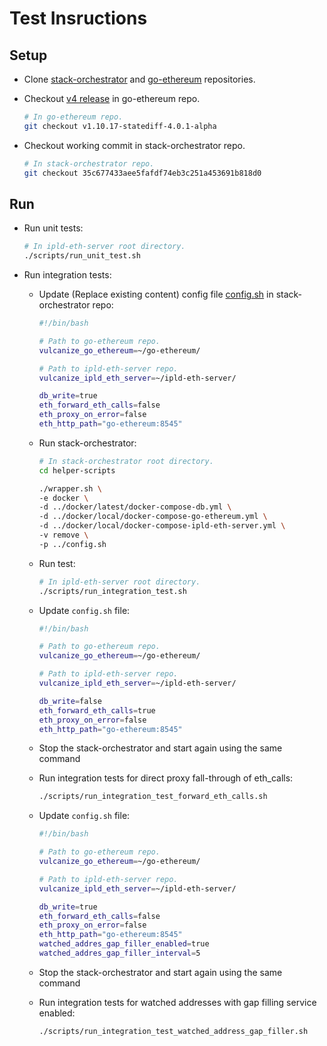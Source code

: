 # Test Insructions

## Setup

- Clone [stack-orchestrator](https://github.com/vulcanize/stack-orchestrator) and [go-ethereum](https://github.com/vulcanize/go-ethereum) repositories.

- Checkout [v4 release](https://github.com/vulcanize/go-ethereum/releases/tag/v1.10.17-statediff-4.0.1-alpha) in go-ethereum repo.
  ```bash
  # In go-ethereum repo.
  git checkout v1.10.17-statediff-4.0.1-alpha
  ```

- Checkout working commit in stack-orchestrator repo.
  ```bash
  # In stack-orchestrator repo.
  git checkout 35c677433aee5fafdf74eb3c251a453691b818d0
  ```

## Run

- Run unit tests:

  ```bash
  # In ipld-eth-server root directory.
  ./scripts/run_unit_test.sh
  ```

- Run integration tests:

  - Update (Replace existing content) config file [config.sh](https://github.com/vulcanize/stack-orchestrator/blob/main/config.sh) in stack-orchestrator repo:
    ```bash
    #!/bin/bash

    # Path to go-ethereum repo.
    vulcanize_go_ethereum=~/go-ethereum/

    # Path to ipld-eth-server repo.
    vulcanize_ipld_eth_server=~/ipld-eth-server/

    db_write=true
    eth_forward_eth_calls=false
    eth_proxy_on_error=false
    eth_http_path="go-ethereum:8545"
    ```

  - Run stack-orchestrator:
    ```bash
    # In stack-orchestrator root directory.
    cd helper-scripts

    ./wrapper.sh \
    -e docker \
    -d ../docker/latest/docker-compose-db.yml \
    -d ../docker/local/docker-compose-go-ethereum.yml \
    -d ../docker/local/docker-compose-ipld-eth-server.yml \
    -v remove \
    -p ../config.sh
    ```

  - Run test:
    ```bash
    # In ipld-eth-server root directory.
    ./scripts/run_integration_test.sh
    ```

  - Update `config.sh` file:
    ```bash
    #!/bin/bash

    # Path to go-ethereum repo.
    vulcanize_go_ethereum=~/go-ethereum/

    # Path to ipld-eth-server repo.
    vulcanize_ipld_eth_server=~/ipld-eth-server/

    db_write=false
    eth_forward_eth_calls=true
    eth_proxy_on_error=false
    eth_http_path="go-ethereum:8545"
    ```

  - Stop the stack-orchestrator and start again using the same command

  - Run integration tests for direct proxy fall-through of eth_calls:
    ```bash
    ./scripts/run_integration_test_forward_eth_calls.sh
    ```

  - Update `config.sh` file:
    ```bash
    #!/bin/bash

    # Path to go-ethereum repo.
    vulcanize_go_ethereum=~/go-ethereum/

    # Path to ipld-eth-server repo.
    vulcanize_ipld_eth_server=~/ipld-eth-server/

    db_write=true
    eth_forward_eth_calls=false
    eth_proxy_on_error=false
    eth_http_path="go-ethereum:8545"
    watched_addres_gap_filler_enabled=true
    watched_addres_gap_filler_interval=5
    ```

  - Stop the stack-orchestrator and start again using the same command

  - Run integration tests for watched addresses with gap filling service enabled:
    ```bash
    ./scripts/run_integration_test_watched_address_gap_filler.sh
    ```
